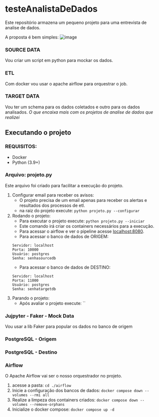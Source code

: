 # testeAnalistaDeDados

Este repositório armazena um pequeno projeto para uma entrevista de analise de dados.

A proposta é bem simples:
![image](https://github.com/tlsabara/testeAnalistaDeDados/assets/78706759/a03b389d-fcf3-4ece-8b3d-bfed859d699a)

### SOURCE DATA
Vou criar um script em python para mockar os dados.

### ETL
Com docker vou usar o apache airflow para orquestrar o job.

### TARGET DATA
Vou ter um schema para os dados coletados e outro para os dados analisados. *O que encaixa mais com os projetos de analise de dados que realizei*


## Executando o projeto

### REQUISITOS:
 - Docker
 - Python (3.9+) 

### Arquivo: **projeto.py**

Este arquivo foi criado para facilitar a execução do projeto.

1. Configurar email  para receber os avisos:
   - O projeto precisa de um email apenas para receber os alertas e resultados dos processos de etl.
   - na raiz do projeto execute: `python projeto.py --configurar`
2. Rodando o projeto:
   - Para executar o projeto execute: `python projeto.py --iniciar`
   - Este comando irá criar os containers necessários para a execução.
   - Para acessar o airflow e ver o pipeline acesse [localhost:8080](http://localhost:8080).
   - Para acessar o banco de dados de ORIGEM:
   ```shell
   Servidor: localhost
   Porta: 10000
   Usuário: postgres
   Senha: senhasourcedb
   ```
   - Para acessar o banco de dados de DESTINO:
   ```shell
   Servidor: localhost
   Porta: 11000
   Usuário: postgres
   Senha: senhatargetdb
   ```
3. Parando o projeto:
   - Após avaliar o projeto execute: ``

### Jujpyter - Faker - Mock Data

Vou usar a lib Faker para popular os dados no banco de origem

### PostgreSQL - Origem

### PostgreSQL - Destino

### Airflow

O Apache Airflow vai ser o nosso orquestrador no projeto.

1. acesse a pasta: `cd ./airflow`
2. Inicie a configuração dos bancos de dados: `docker compose down --volumes --rmi all`
3. Realize a limpeza dos containers criados: `docker compose down --volumes --remove-orphans`
4. Inicialize o docker compose: `docker compose up -d`

